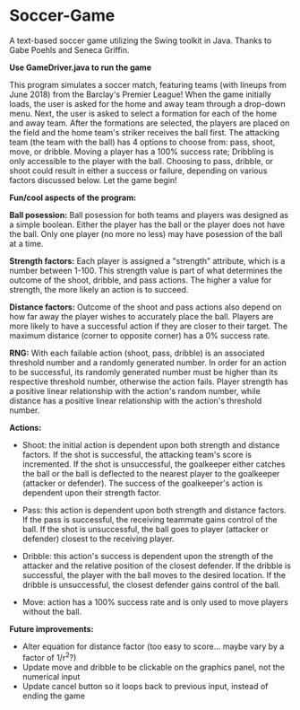 # Soccer-Game
A text-based soccer game utilizing the Swing toolkit in Java. Thanks to Gabe Poehls and Seneca Griffin.

**Use GameDriver.java to run the game**

This program simulates a soccer match, featuring teams (with lineups from June 2018) from the Barclay's Premier League! When the game initially loads, the user is asked for the home and away team through a drop-down menu. Next, the user is asked to select a formation for each of the home and away team. After the formations are selected, the players are placed on the field and the home team's striker receives the ball first. The attacking team (the team with the ball) has 4 options to choose from: pass, shoot, move, or dribble. Moving a player has a 100% success rate; Dribbling is only accessible to the player with the ball. Choosing to pass, dribble, or shoot could result in either a success or failure, depending on various factors discussed below. Let the game begin!

**Fun/cool aspects of the program:**

**Ball posession:** Ball posession for both teams and players was designed as a simple boolean. Either the player has the ball or the player does not have the ball. Only one player (no more no less) may have posession of the ball at a time.

**Strength factors:** Each player is assigned a "strength" attribute, which is a number between 1-100. This strength value is part of what determines the outcome of the shoot, dribble, and pass actions. The higher a value for strength, the more likely an action is to succeed. 

**Distance factors:** Outcome of the shoot and pass actions also depend on how far away the player wishes to accurately place the ball. Players are more likely to have a successful action if they are closer to their target. The maximum distance (corner to opposite corner) has a 0% success rate.

**RNG:** With each failable action (shoot, pass, dribble) is an associated threshold number and a randomly generated number. In order for an action to be successful, its randomly generated number must be higher than its respective threshold number, otherwise the action fails. Player strength has a positive linear relationship with the action's random number, while distance has a positive linear relationship with the action's threshold number. 

**Actions:**

  - Shoot: the initial action is dependent upon both strength and distance factors. If the shot is successful, the attacking team's score is incremented. If the shot is unsuccessful, the goalkeeper either catches the ball or the ball is deflected to the nearest player to the goalkeeper (attacker or defender). The success of the goalkeeper's action is dependent upon their strength factor. 
  
  - Pass: this action is dependent upon both strength and distance factors. If the pass is successful, the receiving teammate gains control of the ball. If the shot is unsuccessful, the ball goes to player (attacker or defender) closest to the receiving player.  
  
  - Dribble: this action's success is dependent upon the strength of the attacker and the relative position of the closest defender. If the dribble is successful, the player with the ball moves to the desired location. If the dribble is unsuccessful, the closest defender gains control of the ball. 
  
  - Move: action has a 100% success rate and is only used to move players without the ball. 
  
**Future improvements:**

  - Alter equation for distance factor (too easy to score... maybe vary by a factor of 1/r<sup>2</sup>?)
  - Update move and dribble to be clickable on the graphics panel, not the numerical input
  - Update cancel button so it loops back to previous input, instead of ending the game
